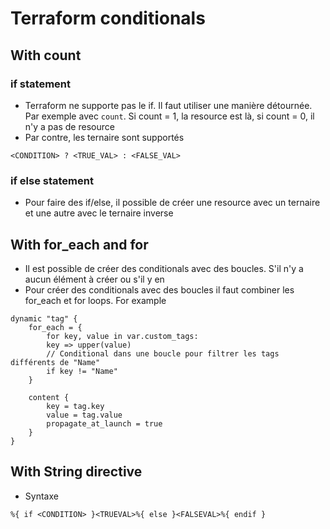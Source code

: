 # Terraform conditionals

## With count
### if statement
* Terraform ne supporte pas le if. Il faut utiliser une manière détournée. Par exemple avec `count`. Si count = 1, la resource est là, si count = 0, il n'y a pas de resource
* Par contre, les ternaire sont supportés
```
<CONDITION> ? <TRUE_VAL> : <FALSE_VAL>
```

### if else statement
* Pour faire des if/else, il possible de créer une resource avec un ternaire et une autre avec le ternaire inverse

## With for_each and for
* Il est possible de créer des conditionals avec des boucles. S'il n'y a aucun élément à créer ou s'il y en
* Pour créer des conditionals avec des boucles il faut combiner les for_each et for loops. For example
```
dynamic "tag" {
    for_each = {
        for key, value in var.custom_tags:
        key => upper(value)
        // Conditional dans une boucle pour filtrer les tags différents de "Name"
        if key != "Name"
    }

    content {
        key = tag.key
        value = tag.value
        propagate_at_launch = true
    }
}
```

## With String directive
* Syntaxe
```
%{ if <CONDITION> }<TRUEVAL>%{ else }<FALSEVAL>%{ endif }
```
